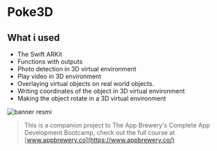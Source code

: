 

# Poke3D


## What i used

* The Swift ARKit
* Functions with outputs
* Photo detection in 3D virtual environment
* Play video in 3D environment
* Overlaying virtual objects on real world objects.
* Writing coordinates of the object in 3D virtual environment
* Making the object rotate in a 3D virtual environment

 


![banner resmi](https://r.resimlink.com/Uqkcmv5d.png)
>This is a companion project to The App Brewery's Complete App Development Bootcamp, check out the full course at [www.appbrewery.co](https://www.appbrewery.co/)



